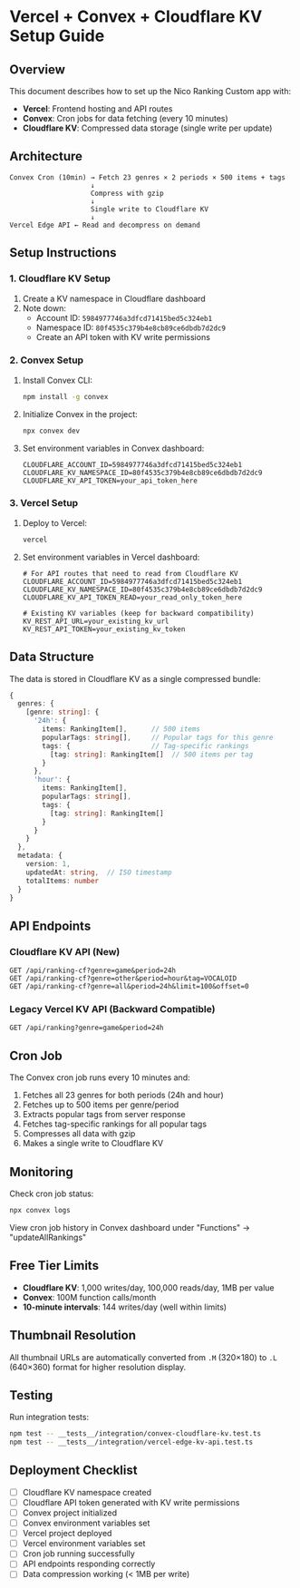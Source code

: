 # Vercel + Convex + Cloudflare KV Setup Guide

## Overview

This document describes how to set up the Nico Ranking Custom app with:
- **Vercel**: Frontend hosting and API routes
- **Convex**: Cron jobs for data fetching (every 10 minutes)
- **Cloudflare KV**: Compressed data storage (single write per update)

## Architecture

```
Convex Cron (10min) → Fetch 23 genres × 2 periods × 500 items + tags
                    ↓
                    Compress with gzip
                    ↓
                    Single write to Cloudflare KV
                    ↓
Vercel Edge API ← Read and decompress on demand
```

## Setup Instructions

### 1. Cloudflare KV Setup

1. Create a KV namespace in Cloudflare dashboard
2. Note down:
   - Account ID: `5984977746a3dfcd71415bed5c324eb1`
   - Namespace ID: `80f4535c379b4e8cb89ce6dbdb7d2dc9`
   - Create an API token with KV write permissions

### 2. Convex Setup

1. Install Convex CLI:
   ```bash
   npm install -g convex
   ```

2. Initialize Convex in the project:
   ```bash
   npx convex dev
   ```

3. Set environment variables in Convex dashboard:
   ```
   CLOUDFLARE_ACCOUNT_ID=5984977746a3dfcd71415bed5c324eb1
   CLOUDFLARE_KV_NAMESPACE_ID=80f4535c379b4e8cb89ce6dbdb7d2dc9
   CLOUDFLARE_KV_API_TOKEN=your_api_token_here
   ```

### 3. Vercel Setup

1. Deploy to Vercel:
   ```bash
   vercel
   ```

2. Set environment variables in Vercel dashboard:
   ```
   # For API routes that need to read from Cloudflare KV
   CLOUDFLARE_ACCOUNT_ID=5984977746a3dfcd71415bed5c324eb1
   CLOUDFLARE_KV_NAMESPACE_ID=80f4535c379b4e8cb89ce6dbdb7d2dc9
   CLOUDFLARE_KV_API_TOKEN_READ=your_read_only_token_here
   
   # Existing KV variables (keep for backward compatibility)
   KV_REST_API_URL=your_existing_kv_url
   KV_REST_API_TOKEN=your_existing_kv_token
   ```

## Data Structure

The data is stored in Cloudflare KV as a single compressed bundle:

```typescript
{
  genres: {
    [genre: string]: {
      '24h': {
        items: RankingItem[],      // 500 items
        popularTags: string[],     // Popular tags for this genre
        tags: {                    // Tag-specific rankings
          [tag: string]: RankingItem[]  // 500 items per tag
        }
      },
      'hour': {
        items: RankingItem[],
        popularTags: string[],
        tags: {
          [tag: string]: RankingItem[]
        }
      }
    }
  },
  metadata: {
    version: 1,
    updatedAt: string,  // ISO timestamp
    totalItems: number
  }
}
```

## API Endpoints

### Cloudflare KV API (New)
```
GET /api/ranking-cf?genre=game&period=24h
GET /api/ranking-cf?genre=other&period=hour&tag=VOCALOID
GET /api/ranking-cf?genre=all&period=24h&limit=100&offset=0
```

### Legacy Vercel KV API (Backward Compatible)
```
GET /api/ranking?genre=game&period=24h
```

## Cron Job

The Convex cron job runs every 10 minutes and:
1. Fetches all 23 genres for both periods (24h and hour)
2. Fetches up to 500 items per genre/period
3. Extracts popular tags from server response
4. Fetches tag-specific rankings for all popular tags
5. Compresses all data with gzip
6. Makes a single write to Cloudflare KV

## Monitoring

Check cron job status:
```bash
npx convex logs
```

View cron job history in Convex dashboard under "Functions" → "updateAllRankings"

## Free Tier Limits

- **Cloudflare KV**: 1,000 writes/day, 100,000 reads/day, 1MB per value
- **Convex**: 100M function calls/month
- **10-minute intervals**: 144 writes/day (well within limits)

## Thumbnail Resolution

All thumbnail URLs are automatically converted from `.M` (320×180) to `.L` (640×360) format for higher resolution display.

## Testing

Run integration tests:
```bash
npm test -- __tests__/integration/convex-cloudflare-kv.test.ts
npm test -- __tests__/integration/vercel-edge-kv-api.test.ts
```

## Deployment Checklist

- [ ] Cloudflare KV namespace created
- [ ] Cloudflare API token generated with KV write permissions
- [ ] Convex project initialized
- [ ] Convex environment variables set
- [ ] Vercel project deployed
- [ ] Vercel environment variables set
- [ ] Cron job running successfully
- [ ] API endpoints responding correctly
- [ ] Data compression working (< 1MB per write)